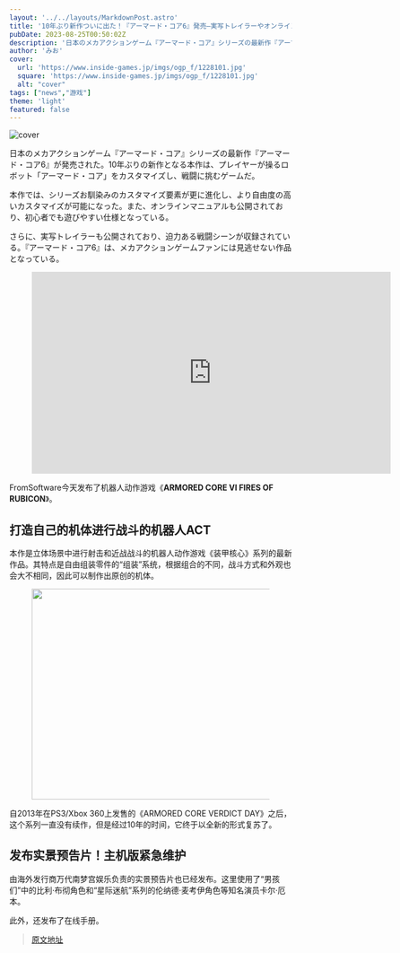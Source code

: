 ```yaml
---
layout: '../../layouts/MarkdownPost.astro'
title: '10年ぶり新作ついに出た！『アーマード・コア6』発売―実写トレイラーやオンラインマニュアルも公開'
pubDate: 2023-08-25T00:50:02Z
description: '日本のメカアクションゲーム『アーマード・コア』シリーズの最新作『アーマード・コア6』が発売された。'
author: 'みお'
cover:
  url: 'https://www.inside-games.jp/imgs/ogp_f/1228101.jpg'
  square: 'https://www.inside-games.jp/imgs/ogp_f/1228101.jpg'
  alt: "cover"
tags: ["news","游戏"]
theme: 'light'
featured: false
---
```


![cover](https://www.inside-games.jp/imgs/ogp_f/1228101.jpg)

日本のメカアクションゲーム『アーマード・コア』シリーズの最新作『アーマード・コア6』が発売された。10年ぶりの新作となる本作は、プレイヤーが操るロボット「アーマード・コア」をカスタマイズし、戦闘に挑むゲームだ。

本作では、シリーズお馴染みのカスタマイズ要素が更に進化し、より自由度の高いカスタマイズが可能になった。また、オンラインマニュアルも公開されており、初心者でも遊びやすい仕様となっている。

さらに、実写トレイラーも公開されており、迫力ある戦闘シーンが収録されている。『アーマード・コア6』は、メカアクションゲームファンには見逃せない作品となっている。

<figure class="ctms-editor-youtube"><iframe src="https://www.youtube.com/embed/h1u9dnU0KrE?rel=0" width="640" height="360" max-width="100%" frameborder="0" allow="accelerometer; autoplay; encrypted-media; gyroscope; picture-in-picture" allowfullscreen=""></iframe></figure>
<p>FromSoftware今天发布了机器人动作游戏《<b>ARMORED CORE VI FIRES OF RUBICON</b>》。</p>
<h2>打造自己的机体进行战斗的机器人ACT</h2>
<p>本作是立体场景中进行射击和近战战斗的机器人动作游戏《装甲核心》系列的最新作品。其特点是自由组装零件的“组装”系统，根据组合的不同，战斗方式和外观也会大不相同，因此可以制作出原创的机体。</p>
<figure class="ctms-editor-image"><img src="https://www.inside-games.jp/article/imgs/zoom/1228105.png" class="inline-article-image" width="670" height="376"></figure>
<p>自2013年在PS3/Xbox 360上发售的《ARMORED CORE VERDICT DAY》之后，这个系列一直没有续作，但是经过10年的时间，它终于以全新的形式复苏了。</p>
<figure class="ctms-editor-image"></figure>
<h2>发布实景预告片！主机版紧急维护</h2>
<p>由海外发行商万代南梦宫娱乐负责的实景预告片也已经发布。这里使用了“男孩们”中的比利·布彻角色和“星际迷航”系列的伦纳德·麦考伊角色等知名演员卡尔·厄本。</p>
<p>此外，还发布了在线手册。</p>

>[原文地址](https://www.inside-games.jp/article/2023/08/25/148078.html)  